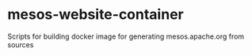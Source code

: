 # mesos-website-container
Scripts for building docker image for generating mesos.apache.org from sources
